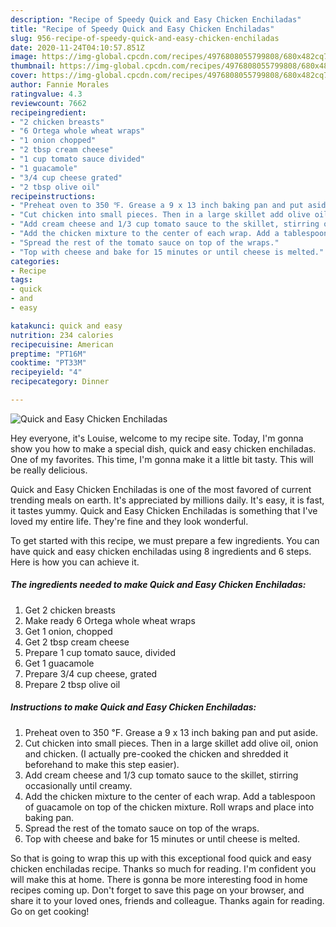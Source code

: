 ```yaml
---
description: "Recipe of Speedy Quick and Easy Chicken Enchiladas"
title: "Recipe of Speedy Quick and Easy Chicken Enchiladas"
slug: 956-recipe-of-speedy-quick-and-easy-chicken-enchiladas
date: 2020-11-24T04:10:57.851Z
image: https://img-global.cpcdn.com/recipes/4976808055799808/680x482cq70/quick-and-easy-chicken-enchiladas-recipe-main-photo.jpg
thumbnail: https://img-global.cpcdn.com/recipes/4976808055799808/680x482cq70/quick-and-easy-chicken-enchiladas-recipe-main-photo.jpg
cover: https://img-global.cpcdn.com/recipes/4976808055799808/680x482cq70/quick-and-easy-chicken-enchiladas-recipe-main-photo.jpg
author: Fannie Morales
ratingvalue: 4.3
reviewcount: 7662
recipeingredient:
- "2 chicken breasts"
- "6 Ortega whole wheat wraps"
- "1 onion chopped"
- "2 tbsp cream cheese"
- "1 cup tomato sauce divided"
- "1 guacamole"
- "3/4 cup cheese grated"
- "2 tbsp olive oil"
recipeinstructions:
- "Preheat oven to 350 ℉. Grease a 9 x 13 inch baking pan and put aside."
- "Cut chicken into small pieces. Then in a large skillet add olive oil, onion and chicken. (I actually pre-cooked the chicken and shredded it beforehand to make this step easier)."
- "Add cream cheese and 1/3 cup tomato sauce to the skillet, stirring occasionally until creamy."
- "Add the chicken mixture to the center of each wrap. Add a tablespoon of guacamole on top of the chicken mixture. Roll wraps and place into baking pan."
- "Spread the rest of the tomato sauce on top of the wraps."
- "Top with cheese and bake for 15 minutes or until cheese is melted."
categories:
- Recipe
tags:
- quick
- and
- easy

katakunci: quick and easy 
nutrition: 234 calories
recipecuisine: American
preptime: "PT16M"
cooktime: "PT33M"
recipeyield: "4"
recipecategory: Dinner

---
```



![Quick and Easy Chicken Enchiladas](https://img-global.cpcdn.com/recipes/4976808055799808/680x482cq70/quick-and-easy-chicken-enchiladas-recipe-main-photo.jpg)

Hey everyone, it's Louise, welcome to my recipe site. Today, I'm gonna show you how to make a special dish, quick and easy chicken enchiladas. One of my favorites. This time, I'm gonna make it a little bit tasty. This will be really delicious.

Quick and Easy Chicken Enchiladas is one of the most favored of current trending meals on earth. It's appreciated by millions daily. It's easy, it is fast, it tastes yummy. Quick and Easy Chicken Enchiladas is something that I've loved my entire life. They're fine and they look wonderful.




To get started with this recipe, we must prepare a few ingredients. You can have quick and easy chicken enchiladas using 8 ingredients and 6 steps. Here is how you can achieve it.

<!--inarticleads1-->

##### The ingredients needed to make Quick and Easy Chicken Enchiladas:

1. Get 2 chicken breasts
1. Make ready 6 Ortega whole wheat wraps
1. Get 1 onion, chopped
1. Get 2 tbsp cream cheese
1. Prepare 1 cup tomato sauce, divided
1. Get 1 guacamole
1. Prepare 3/4 cup cheese, grated
1. Prepare 2 tbsp olive oil




<!--inarticleads2-->

##### Instructions to make Quick and Easy Chicken Enchiladas:

1. Preheat oven to 350 ℉. Grease a 9 x 13 inch baking pan and put aside.
1. Cut chicken into small pieces. Then in a large skillet add olive oil, onion and chicken. (I actually pre-cooked the chicken and shredded it beforehand to make this step easier).
1. Add cream cheese and 1/3 cup tomato sauce to the skillet, stirring occasionally until creamy.
1. Add the chicken mixture to the center of each wrap. Add a tablespoon of guacamole on top of the chicken mixture. Roll wraps and place into baking pan.
1. Spread the rest of the tomato sauce on top of the wraps.
1. Top with cheese and bake for 15 minutes or until cheese is melted.




So that is going to wrap this up with this exceptional food quick and easy chicken enchiladas recipe. Thanks so much for reading. I'm confident you will make this at home. There is gonna be more interesting food in home recipes coming up. Don't forget to save this page on your browser, and share it to your loved ones, friends and colleague. Thanks again for reading. Go on get cooking!
